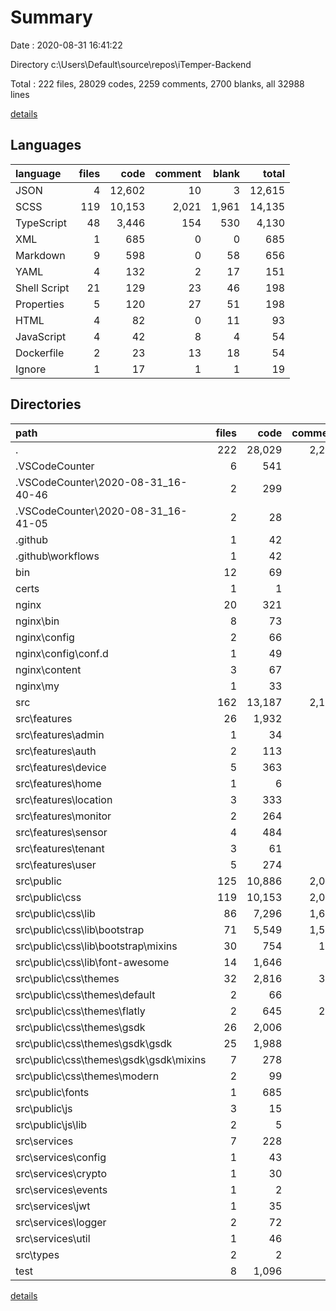# Summary

Date : 2020-08-31 16:41:22

Directory c:\Users\Default\source\repos\iTemper-Backend

Total : 222 files,  28029 codes, 2259 comments, 2700 blanks, all 32988 lines

[details](details.md)

## Languages
| language | files | code | comment | blank | total |
| :--- | ---: | ---: | ---: | ---: | ---: |
| JSON | 4 | 12,602 | 10 | 3 | 12,615 |
| SCSS | 119 | 10,153 | 2,021 | 1,961 | 14,135 |
| TypeScript | 48 | 3,446 | 154 | 530 | 4,130 |
| XML | 1 | 685 | 0 | 0 | 685 |
| Markdown | 9 | 598 | 0 | 58 | 656 |
| YAML | 4 | 132 | 2 | 17 | 151 |
| Shell Script | 21 | 129 | 23 | 46 | 198 |
| Properties | 5 | 120 | 27 | 51 | 198 |
| HTML | 4 | 82 | 0 | 11 | 93 |
| JavaScript | 4 | 42 | 8 | 4 | 54 |
| Dockerfile | 2 | 23 | 13 | 18 | 54 |
| Ignore | 1 | 17 | 1 | 1 | 19 |

## Directories
| path | files | code | comment | blank | total |
| :--- | ---: | ---: | ---: | ---: | ---: |
| . | 222 | 28,029 | 2,259 | 2,700 | 32,988 |
| .VSCodeCounter | 6 | 541 | 0 | 39 | 580 |
| .VSCodeCounter\2020-08-31_16-40-46 | 2 | 299 | 0 | 13 | 312 |
| .VSCodeCounter\2020-08-31_16-41-05 | 2 | 28 | 0 | 13 | 41 |
| .github | 1 | 42 | 2 | 7 | 51 |
| .github\workflows | 1 | 42 | 2 | 7 | 51 |
| bin | 12 | 69 | 26 | 29 | 124 |
| certs | 1 | 1 | 1 | 1 | 3 |
| nginx | 20 | 321 | 27 | 90 | 438 |
| nginx\bin | 8 | 73 | 10 | 25 | 108 |
| nginx\config | 2 | 66 | 10 | 29 | 105 |
| nginx\config\conf.d | 1 | 49 | 7 | 17 | 73 |
| nginx\content | 3 | 67 | 0 | 7 | 74 |
| nginx\my | 1 | 33 | 0 | 4 | 37 |
| src | 162 | 13,187 | 2,151 | 2,395 | 17,733 |
| src\features | 26 | 1,932 | 53 | 295 | 2,280 |
| src\features\admin | 1 | 34 | 0 | 8 | 42 |
| src\features\auth | 2 | 113 | 0 | 11 | 124 |
| src\features\device | 5 | 363 | 15 | 48 | 426 |
| src\features\home | 1 | 6 | 0 | 6 | 12 |
| src\features\location | 3 | 333 | 11 | 57 | 401 |
| src\features\monitor | 2 | 264 | 2 | 13 | 279 |
| src\features\sensor | 4 | 484 | 15 | 69 | 568 |
| src\features\tenant | 3 | 61 | 2 | 22 | 85 |
| src\features\user | 5 | 274 | 8 | 61 | 343 |
| src\public | 125 | 10,886 | 2,030 | 1,973 | 14,889 |
| src\public\css | 119 | 10,153 | 2,021 | 1,961 | 14,135 |
| src\public\css\lib | 86 | 7,296 | 1,614 | 1,333 | 10,243 |
| src\public\css\lib\bootstrap | 71 | 5,549 | 1,562 | 1,278 | 8,389 |
| src\public\css\lib\bootstrap\mixins | 30 | 754 | 166 | 122 | 1,042 |
| src\public\css\lib\font-awesome | 14 | 1,646 | 44 | 48 | 1,738 |
| src\public\css\themes | 32 | 2,816 | 395 | 610 | 3,821 |
| src\public\css\themes\default | 2 | 66 | 20 | 29 | 115 |
| src\public\css\themes\flatly | 2 | 645 | 290 | 267 | 1,202 |
| src\public\css\themes\gsdk | 26 | 2,006 | 59 | 276 | 2,341 |
| src\public\css\themes\gsdk\gsdk | 25 | 1,988 | 53 | 270 | 2,311 |
| src\public\css\themes\gsdk\gsdk\mixins | 7 | 278 | 6 | 40 | 324 |
| src\public\css\themes\modern | 2 | 99 | 26 | 38 | 163 |
| src\public\fonts | 1 | 685 | 0 | 0 | 685 |
| src\public\js | 3 | 15 | 7 | 4 | 26 |
| src\public\js\lib | 2 | 5 | 6 | 0 | 11 |
| src\services | 7 | 228 | 17 | 64 | 309 |
| src\services\config | 1 | 43 | 0 | 16 | 59 |
| src\services\crypto | 1 | 30 | 3 | 8 | 41 |
| src\services\events | 1 | 2 | 0 | 2 | 4 |
| src\services\jwt | 1 | 35 | 0 | 10 | 45 |
| src\services\logger | 2 | 72 | 11 | 20 | 103 |
| src\services\util | 1 | 46 | 3 | 8 | 57 |
| src\types | 2 | 2 | 0 | 0 | 2 |
| test | 8 | 1,096 | 26 | 92 | 1,214 |

[details](details.md)